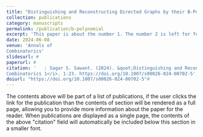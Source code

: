 ```yaml
---
title: "Distinguishing and Reconstructing Directed Graphs by their B-Polynomials"
collection: publications
category: manuscripts
permalink: /publication/b-polynomial
excerpt: 'This paper is about the number 1. The number 2 is left for future work.'
date: 2024-06-08
venue: 'Annals of
Combinatorics'
slidesurl: #
paperurl: #
citation: '   : Sagar S. Sawant. (2024). &quot;Distinguishing and Reconstructing Directed Graphs by their B-Polynomials..&quot; <i>Annals of
Combinatorics 1</i>. 1-23. https://doi.org/10.1007/s00026-024-00702-5'
doiurl: "https://doi.org/10.1007/s00026-024-00702-5"#
---
```


The contents above will be part of a list of publications, if the user clicks the link for the publication than the contents of section will be rendered as a full page, allowing you to provide more information about the paper for the reader. When publications are displayed as a single page, the contents of the above "citation" field will automatically be included below this section in a smaller font.
